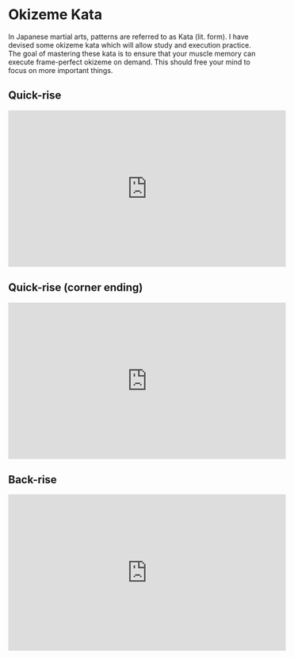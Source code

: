 # Okizeme Kata

In Japanese martial arts, patterns are referred to as Kata (lit. form). I have
devised some okizeme kata which will allow study and execution practice. The
goal of mastering these kata is to ensure that your muscle memory can execute
frame-perfect okizeme on demand. This should free your mind to focus on more
important things.


## Quick-rise

<p class="yt">
<iframe width="560" height="315" src="https://www.youtube.com/embed/5umP_zk1ork" frameborder="0" allowfullscreen></iframe>
</p>


## Quick-rise (corner ending)

<p class="yt">
<iframe width="560" height="315" src="https://www.youtube.com/embed/TTuGHSdv-oA" frameborder="0" allowfullscreen></iframe>
</p>


## Back-rise

<p class="yt">
<iframe width="560" height="315" src="https://www.youtube.com/embed/yMK5bEn9n4Q" frameborder="0" allowfullscreen></iframe>
</p>
